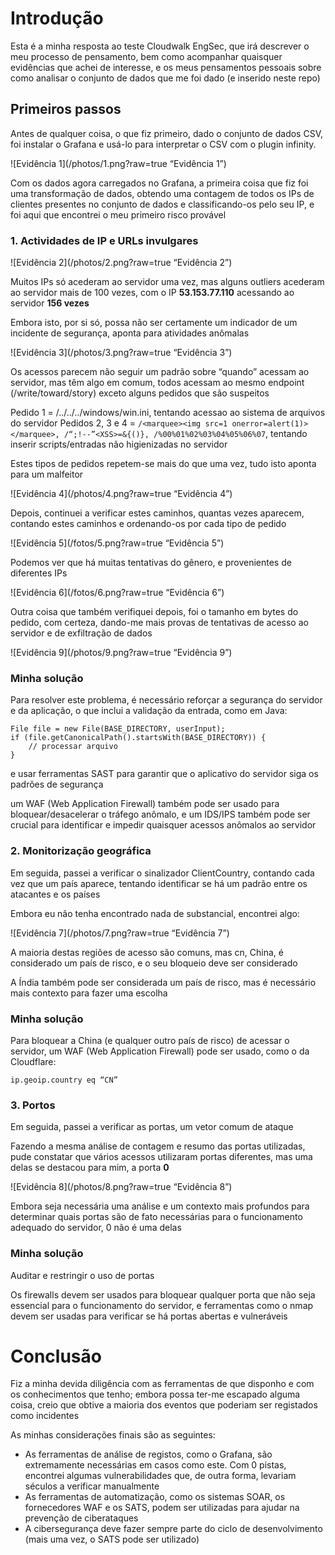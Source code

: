 # Introdução

Esta é a minha resposta ao teste Cloudwalk EngSec, que irá descrever o meu processo de pensamento, bem como acompanhar quaisquer evidências que achei de interesse, e os meus pensamentos pessoais sobre como analisar o conjunto de dados que me foi dado (e inserido neste repo)

## Primeiros passos

Antes de qualquer coisa, o que fiz primeiro, dado o conjunto de dados CSV, foi instalar o Grafana e usá-lo para interpretar o CSV com o plugin infinity.

![Evidência 1](/photos/1.png?raw=true “Evidência 1”)

Com os dados agora carregados no Grafana, a primeira coisa que fiz foi uma transformação de dados, obtendo uma contagem de todos os IPs de clientes presentes no conjunto de dados e classificando-os pelo seu IP, e foi aqui que encontrei o meu primeiro risco provável

### 1. Actividades de IP e URLs invulgares

![Evidência 2](/photos/2.png?raw=true “Evidência 2”)

Muitos IPs só acederam ao servidor uma vez, mas alguns outliers acederam ao servidor mais de 100 vezes, com o IP **53.153.77.110** acessando ao servidor **156 vezes**

Embora isto, por si só, possa não ser certamente um indicador de um incidente de segurança, aponta para atividades anômalas

![Evidência 3](/photos/3.png?raw=true “Evidência 3”)

Os acessos parecem não seguir um padrão sobre “quando” acessam ao servidor, mas têm algo em comum, todos acessam ao mesmo endpoint (/write/toward/story) exceto alguns pedidos que são suspeitos

Pedido 1 = /../../../windows/win.ini, tentando acessao ao sistema de arquivos do servidor
Pedidos 2, 3 e 4 = ```/<marquee><img src=1 onerror=alert(1)></marquee>, /“;!--”<XSS>=&{()}, /%00%01%02%03%04%05%06%07```, tentando inserir scripts/entradas não higienizadas no servidor

Estes tipos de pedidos repetem-se mais do que uma vez, tudo isto aponta para um malfeitor

![Evidência 4](/photos/4.png?raw=true “Evidência 4”)

Depois, continuei a verificar estes caminhos, quantas vezes aparecem, contando estes caminhos e ordenando-os por cada tipo de pedido

![Evidência 5](/fotos/5.png?raw=true “Evidência 5”)

Podemos ver que há muitas tentativas do gênero, e provenientes de diferentes IPs

![Evidência 6](/fotos/6.png?raw=true “Evidência 6”)

Outra coisa que também verifiquei depois, foi o tamanho em bytes do pedido, com certeza, dando-me mais provas de tentativas de acesso ao servidor e de exfiltração de dados

![Evidência 9](/photos/9.png?raw=true “Evidência 9”)

### Minha solução

Para resolver este problema, é necessário reforçar a segurança do servidor e da aplicação, o que inclui a validação da entrada, como em Java:

```
File file = new File(BASE_DIRECTORY, userInput);
if (file.getCanonicalPath().startsWith(BASE_DIRECTORY)) {
    // processar arquivo
}
```

e usar ferramentas SAST para garantir que o aplicativo do servidor siga os padrões de segurança

um WAF (Web Application Firewall) também pode ser usado para bloquear/desacelerar o tráfego anômalo, e um IDS/IPS também pode ser crucial para identificar e impedir quaisquer acessos anômalos ao servidor

### 2. Monitorização geográfica

Em seguida, passei a verificar o sinalizador ClientCountry, contando cada vez que um país aparece, tentando identificar se há um padrão entre os atacantes e os países

Embora eu não tenha encontrado nada de substancial, encontrei algo:

![Evidência 7](/photos/7.png?raw=true “Evidência 7”)

A maioria destas regiões de acesso são comuns, mas cn, China, é considerado um país de risco, e o seu bloqueio deve ser considerado

A Índia também pode ser considerada um país de risco, mas é necessário mais contexto para fazer uma escolha

### Minha solução

Para bloquear a China (e qualquer outro país de risco) de acessar o servidor, um WAF (Web Application Firewall) pode ser usado, como o da Cloudflare:

```
ip.geoip.country eq “CN”
```

### 3. Portos

Em seguida, passei a verificar as portas, um vetor comum de ataque

Fazendo a mesma análise de contagem e resumo das portas utilizadas, pude constatar que vários acessos utilizaram portas diferentes, mas uma delas se destacou para mim, a porta **0**

![Evidência 8](/photos/8.png?raw=true “Evidência 8”)

Embora seja necessária uma análise e um contexto mais profundos para determinar quais portas são de fato necessárias para o funcionamento adequado do servidor, 0 não é uma delas

### Minha solução

Auditar e restringir o uso de portas

Os firewalls devem ser usados para bloquear qualquer porta que não seja essencial para o funcionamento do servidor, e ferramentas como o nmap devem ser usadas para verificar se há portas abertas e vulneráveis

# Conclusão

Fiz a minha devida diligência com as ferramentas de que disponho e com os conhecimentos que tenho; embora possa ter-me escapado alguma coisa, creio que obtive a maioria dos eventos que poderiam ser registados como incidentes

As minhas considerações finais são as seguintes:

- As ferramentas de análise de registos, como o Grafana, são extremamente necessárias em casos como este. Com 0 pistas, encontrei algumas vulnerabilidades que, de outra forma, levariam séculos a verificar manualmente
- As ferramentas de automatização, como os sistemas SOAR, os fornecedores WAF e os SATS, podem ser utilizadas para ajudar na prevenção de ciberataques
- A cibersegurança deve fazer sempre parte do ciclo de desenvolvimento (mais uma vez, o SATS pode ser utilizado)
